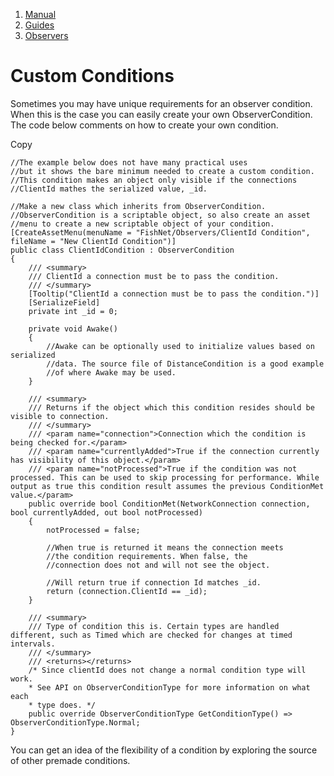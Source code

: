 1.  [Manual](/docs/manual)
3.  [Guides](/docs/manual/guides)
5.  [Observers](/docs/manual/guides/observers)

# Custom Conditions

Sometimes you may have unique requirements for an observer condition. When this is the case you can easily create your own ObserverCondition. The code below comments on how to create your own condition.

Copy

    //The example below does not have many practical uses
    //but it shows the bare minimum needed to create a custom condition.
    //This condition makes an object only visible if the connections
    //ClientId mathes the serialized value, _id.
    
    //Make a new class which inherits from ObserverCondition.
    //ObserverCondition is a scriptable object, so also create an asset
    //menu to create a new scriptable object of your condition.
    [CreateAssetMenu(menuName = "FishNet/Observers/ClientId Condition", fileName = "New ClientId Condition")]
    public class ClientIdCondition : ObserverCondition
    {
        /// <summary>
        /// ClientId a connection must be to pass the condition.
        /// </summary>
        [Tooltip("ClientId a connection must be to pass the condition.")]
        [SerializeField]
        private int _id = 0;
    
        private void Awake()
        {
            //Awake can be optionally used to initialize values based on serialized
            //data. The source file of DistanceCondition is a good example
            //of where Awake may be used.
        }
        
        /// <summary>
        /// Returns if the object which this condition resides should be visible to connection.
        /// </summary>
        /// <param name="connection">Connection which the condition is being checked for.</param>
        /// <param name="currentlyAdded">True if the connection currently has visibility of this object.</param>
        /// <param name="notProcessed">True if the condition was not processed. This can be used to skip processing for performance. While output as true this condition result assumes the previous ConditionMet value.</param>
        public override bool ConditionMet(NetworkConnection connection, bool currentlyAdded, out bool notProcessed)
        {
            notProcessed = false;
    
            //When true is returned it means the connection meets
            //the condition requirements. When false, the
            //connection does not and will not see the object.
    
            //Will return true if connection Id matches _id.
            return (connection.ClientId == _id);
        }
    
        /// <summary>
        /// Type of condition this is. Certain types are handled different, such as Timed which are checked for changes at timed intervals.
        /// </summary>
        /// <returns></returns>
        /* Since clientId does not change a normal condition type will work.
        * See API on ObserverConditionType for more information on what each
        * type does. */
        public override ObserverConditionType GetConditionType() => ObserverConditionType.Normal;
    }
    

You can get an idea of the flexibility of a condition by exploring the source of other premade conditions.